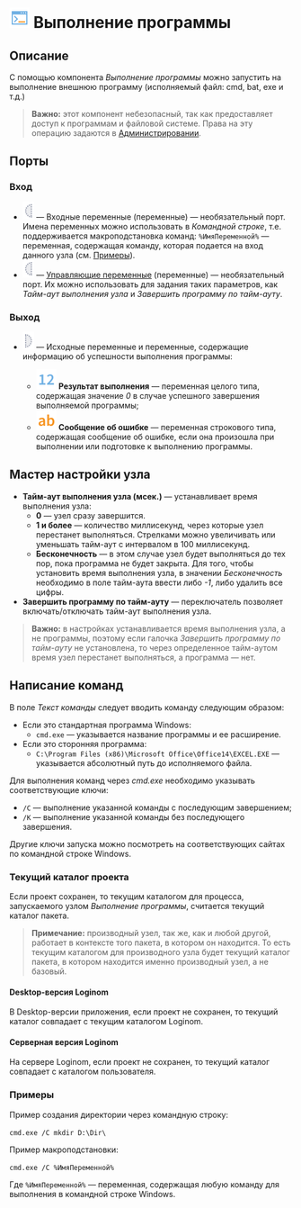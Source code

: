 # ![ ](../../images/icons/components/execcmd_default.svg) Выполнение программы

## Описание

С помощью компонента *Выполнение программы* можно запустить на выполнение внешнюю программу (исполняемый файл: cmd, bat, exe и т.д.)

>**Важно:** этот компонент небезопасный, так как предоставляет доступ к программам и файловой системе. Права на эту операцию задаются в [Администрировании](../../admin/parameters.md).

## Порты

### Вход

* ![ ](../../images/icons/ports/optional_input_variable_inactive.svg) — Входные переменные (переменные) — необязательный порт. Имена переменных можно использовать в *Командной строке*, т.е. поддерживается макроподстановка команд: ```%ИмяПеременной%``` — переменная, содержащая команду, которая подается на вход данного узла (см. [Примеры](#primery)).
* ![ ](../../images/icons/ports/optional_input_variable_inactive.svg) — [Управляющие переменные](../../scenario/variables/control-variables.md) (переменные) — необязательный порт. Их можно использовать для задания таких параметров, как *Тайм-аут выполнения узла* и *Завершить программу по тайм-ауту*.

### Выход

* ![ ](../../images/icons/ports/optional_output_variable_inactive.svg) — Исходные переменные и переменные, содержащие информацию об успешности выполнения программы:

  * ![ ](../../images/icons/data-types/integer_default.svg) **Результат выполнения** — переменная целого типа, содержащая значение *0* в случае успешного завершения выполняемой программы;
  * ![ ](../../images/icons/data-types/string_default.svg) **Сообщение об ошибке** — переменная строкового типа, содержащая сообщение об ошибке, если она произошла при выполнении или подготовке к выполнению программы.

## Мастер настройки узла

* **Тайм-аут выполнения узла (мсек.)** — устанавливает время выполнения узла:
  * **0** — узел сразу завершится.
  * **1 и более** — количество миллисекунд, через которые узел перестанет выполняться. Стрелками можно увеличивать или уменьшать тайм-аут с интервалом в 100 миллисекунд.
  * **Бесконечность** — в этом случае узел будет выполняться до тех пор, пока программа не будет закрыта. Для того, чтобы установить время выполнения узла, в значении *Бесконечность* необходимо в поле тайм-аута ввести либо *-1*, либо удалить все цифры.
* **Завершить программу по тайм-ауту** — переключатель позволяет включать/отключать тайм-аут выполнения узла.

>**Важно:** в настройках устанавливается время выполнения узла, а не программы, поэтому если галочка *Завершить программу по тайм-ауту* не установлена, то через определенное тайм-аутом время узел перестанет выполняться, а программа — нет.

## Написание команд

В поле *Текст команды* следует вводить команду следующим образом:

* Если это стандартная программа Windows:
  * ```cmd.exe``` — указывается название программы и ее расширение.
* Если это сторонняя программа:
  * ```C:\Program Files (x86)\Microsoft Office\Office14\EXCEL.EXE``` — указывается абсолютный путь до исполняемого файла.

Для выполнения команд через *cmd.exe* необходимо указывать соответствующие ключи:

* ```/C``` — выполнение указанной команды с последующим завершением;
* ```/K``` — выполнение указанной команды без последующего завершения.

Другие ключи запуска можно посмотреть на соответствующих сайтах по командной строке Windows.

### Текущий каталог проекта

Если проект сохранен, то текущим каталогом для процесса, запускаемого узлом *Выполнение программы*, считается текущий каталог пакета.

>**Примечание:** производный узел, так же, как и любой другой, работает в контексте того пакета, в котором он находится. То есть текущим каталогом для производного узла будет текущий каталог пакета, в котором находится именно производный узел, а не базовый.

#### Desktop-версия Loginom

В Desktop-версии приложения, если проект не сохранен, то текущий каталог совпадает с текущим каталогом Loginom.

#### Серверная версия Loginom

На сервере Loginom, если проект не сохранен, то текущий каталог совпадает с каталогом пользователя.

### Примеры

Пример создания директории через командную строку:

```cmd.exe /C mkdir D:\Dir\```

Пример макроподстановки:

```cmd.exe /C %ИмяПеременной%```

Где ```%ИмяПеременной%``` — переменная, содержащая любую команду для выполнения в командной строке Windows.
